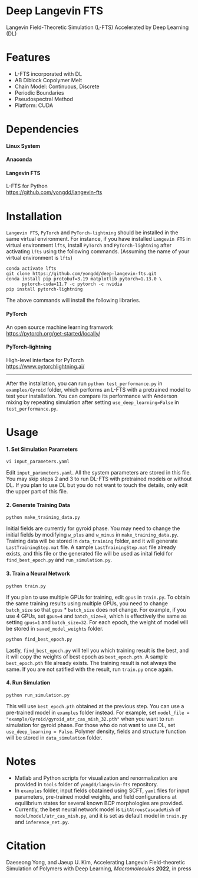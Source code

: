 # Deep Langevin FTS
Langevin Field-Theoretic Simulation (L-FTS) Accelerated by Deep Learning (DL)

# Features
* L-FTS incorporated with DL
* AB Diblock Copolymer Melt
* Chain Model: Continuous, Discrete
* Periodic Boundaries
* Pseudospectral Method
* Platform: CUDA

# Dependencies

#### Linux System

#### Anaconda

#### Langevin FTS
  L-FTS for Python   
  https://github.com/yongdd/langevin-fts

# Installation

`Langevin FTS`, `PyTorch` and `PyTorch-lightning` should be installed in the same virtual environment. For instance, if you have installed `Langevin FTS` in virtual environment `lfts`, install `PyTorch` and `PyTorch-lightning` after activating `lfts` using the following commands. (Assuming the name of your virtual environment is `lfts`)
```Shell
conda activate lfts  
git clone https://github.com/yongdd/deep-langevin-fts.git  
conda install pip protobuf=3.19 matplotlib pytorch=1.13.0 \  
      pytorch-cuda=11.7 -c pytorch -c nvidia
pip install pytorch-lightning  
```
The above commands will install the following libraries.   
  
#### PyTorch
  An open source machine learning framwork   
  https://pytorch.org/get-started/locally/

#### PyTorch-lightning
  High-level interface for PyTorch   
  https://www.pytorchlightning.ai/

* * *   
After the installation, you can run `python test_performance.py` in `examples/Gyroid` folder, which performs an L-FTS with a pretrained model to test your installation. You can compare its performance with Anderson mixing by repeating simulation after setting `use_deep_learning=False` in `test_performance.py`.

# Usage

#### 1. Set Simulation Parameters
```Shell
vi input_parameters.yaml  
```
Edit `input_parameters.yaml`. All the system parameters are stored in this file. You may skip steps 2 and 3 to run DL-FTS with pretrained models or without DL. If you plan to use DL but you do not want to touch the details, only edit the upper part of this file.

#### 2. Generate Training Data
```Shell
python make_training_data.py  
```
Initial fields are currently for gyroid phase. You may need to change the initial fields by modifying `w_plus` and `w_minus` in `make_training_data.py`. 
Training data will be stored in `data_training` folder, and it will generate `LastTrainingStep.mat` file. A sample `LastTrainingStep.mat` file already exists, and this file or the generated file will be used as inital field for `find_best_epoch.py` and `run_simulation.py`.   

#### 3. Train a Neural Network
```Shell
python train.py  
```
If you plan to use multiple GPUs for training, edit `gpus` in `train.py`. To obtain the same training results using multiple GPUs, you need to change `batch_size` so that `gpus` * `batch_size` does not change. For example, if you use 4 GPUs, set `gpus=4` and `batch_size=8`, which is effectively the same as setting `gpus=1` and `batch_size=32`. For each epoch, the weight of model will be stored in `saved_model_weights` folder.  
```Shell
python find_best_epoch.py  
```
Lastly, `find_best_epoch.py` will tell you which training result is the best, and it will copy the weights of best epoch as `best_epoch.pth`. A sample `best_epoch.pth` file already exists. The training result is not always the same. If you are not satified with the result, run `train.py` once again.  

#### 4. Run Simulation
```Shell
python run_simulation.py  
```
This will use `best_epoch.pth` obtained at the previous step. You can use a pre-trained model in `examples` folder instead. For example, set `model_file = "example/Gyroid/gyroid_atr_cas_mish_32.pth"` when you want to run simulation for gyroid phase. For those who do not want to use DL, set `use_deep_learning = False`. Polymer density, fields and structure function will be stored in `data_simulation` folder. 

# Notes
* Matlab and Python scripts for visualization and renormalization are provided in `tools` folder of `yongdd/langevin-fts` repository.  
* In `examples` folder, input fields obatained using SCFT, `yaml` files for input parameters, pre-trained model weights, and field configurations at equilibrium states for several known BCP morphologies are provided.  
* Currently, the best neural network model is `LitAtrousCascadeMish` of `model/model/atr_cas_mish.py`, and it is set as default model in `train.py` and `inference_net.py`.  

# Citation
Daeseong Yong, and Jaeup U. Kim, Accelerating Langevin Field-theoretic Simulation of Polymers with Deep Learning, *Macromolecules* **2022**, in press